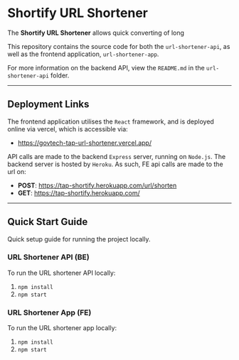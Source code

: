 # Shortify URL Shortener

The **Shortify URL Shortener** allows quick converting of long

This repository contains the source code for both the `url-shortener-api`, as well as the frontend application, `url-shortener-app`.

For more information on the backend API, view the `README.md` in the `url-shortener-api` folder.

---

## Deployment Links

The frontend application utilises the `React` framework, and is deployed online via vercel, which is accessible via:

- https://govtech-tap-url-shortener.vercel.app/

API calls are made to the backend `Express` server, running on `Node.js`. The backend server is hosted by `Heroku`. As such, FE api calls are made to the url on:

- **POST**: https://tap-shortify.herokuapp.com/url/shorten
- **GET**: https://tap-shortify.herokuapp.com/

---

## Quick Start Guide

Quick setup guide for running the project locally.

### URL Shortener API (BE)

To run the URL shortener API locally:

1. `npm install`
1. `npm start`

### URL Shortener App (FE)

To run the URL shortener app locally:

1. `npm install`
1. `npm start`
